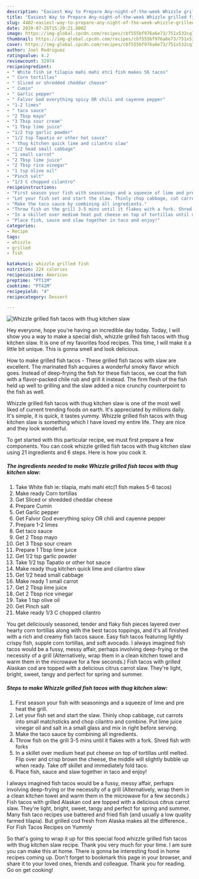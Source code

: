 ```yaml
---
description: "Easiest Way to Prepare Any-night-of-the-week Whizzle grilled fish tacos with thug kitchen slaw"
title: "Easiest Way to Prepare Any-night-of-the-week Whizzle grilled fish tacos with thug kitchen slaw"
slug: 4402-easiest-way-to-prepare-any-night-of-the-week-whizzle-grilled-fish-tacos-with-thug-kitchen-slaw
date: 2020-07-26T15:20:21.800Z
image: https://img-global.cpcdn.com/recipes/cbf555bf976a6e73/751x532cq70/whizzle-grilled-fish-tacos-with-thug-kitchen-slaw-recipe-main-photo.jpg
thumbnail: https://img-global.cpcdn.com/recipes/cbf555bf976a6e73/751x532cq70/whizzle-grilled-fish-tacos-with-thug-kitchen-slaw-recipe-main-photo.jpg
cover: https://img-global.cpcdn.com/recipes/cbf555bf976a6e73/751x532cq70/whizzle-grilled-fish-tacos-with-thug-kitchen-slaw-recipe-main-photo.jpg
author: Joel Rodriguez
ratingvalue: 4.2
reviewcount: 32974
recipeingredient:
- " White fish ie tilapia mahi mahi etc1 fish makes 56 tacos"
- " Corn tortillas"
- " Sliced or shredded cheddar cheese"
- " Cumin"
- " Garlic pepper"
- " Falvor God everything spicy OR chili and cayenne pepper"
- "1-2 limes"
- " taco sauce"
- "2 Tbsp mayo"
- "3 Tbsp sour cream"
- "1 Tbsp lime juice"
- "1/2 tsp garlic powder"
- "1/2 tsp Tapatio or other hot sauce"
- " thug kitchen quick lime and cilantro slaw"
- "1/2 head small cabbage"
- "1 small carrot"
- "2 Tbsp lime juice"
- "2 Tbsp rice vinegar"
- "1 tsp olive oil"
- "Pinch salt"
- "1/3 C chopped cilantro"
recipeinstructions:
- "First season your fish with seasonings and a squeeze of lime and pre heat the grill."
- "Let your fish set and start the slaw. Thinly chop cabbage, cut carrots into small matchsticks and chop cilantro and combine. Put lime juice vinegar oil and salt in a small glass and mix in right before serving."
- "Make the taco sauce by combining all ingredients."
- "Throw fish on the grill 3-5 mins until it flakes with a fork. Shred fish with forks"
- "In a skillet over medium heat put cheese on top of tortillas until melted. Flip over and crisp brown the cheese, the middle will slightly bubble up when ready. Take off skillet and immediately fold taco."
- "Place fish, sauce and slaw together in taco and enjoy!"
categories:
- Recipe
tags:
- whizzle
- grilled
- fish

katakunci: whizzle grilled fish 
nutrition: 224 calories
recipecuisine: American
preptime: "PT11M"
cooktime: "PT42M"
recipeyield: "4"
recipecategory: Dessert

---
```



![Whizzle grilled fish tacos with thug kitchen slaw](https://img-global.cpcdn.com/recipes/cbf555bf976a6e73/751x532cq70/whizzle-grilled-fish-tacos-with-thug-kitchen-slaw-recipe-main-photo.jpg)

Hey everyone, hope you're having an incredible day today. Today, I will show you a way to make a special dish, whizzle grilled fish tacos with thug kitchen slaw. It is one of my favorites food recipes. This time, I will make it a little bit unique. This is gonna smell and look delicious.

How to make grilled fish tacos - These grilled fish tacos with slaw are excellent. The marinated fish acquires a wonderful smoky flavor which goes. Instead of deep-frying the fish for these fish tacos, we coat the fish with a flavor-packed chile rub and grill it instead. The firm flesh of the fish held up well to grilling and the slaw added a nice crunchy counterpoint to the fish as well.

Whizzle grilled fish tacos with thug kitchen slaw is one of the most well liked of current trending foods on earth. It's appreciated by millions daily. It's simple, it is quick, it tastes yummy. Whizzle grilled fish tacos with thug kitchen slaw is something which I have loved my entire life. They are nice and they look wonderful.


To get started with this particular recipe, we must first prepare a few components. You can cook whizzle grilled fish tacos with thug kitchen slaw using 21 ingredients and 6 steps. Here is how you cook it.

<!--inarticleads1-->

##### The ingredients needed to make Whizzle grilled fish tacos with thug kitchen slaw:

1. Take  White fish ie: tilapia, mahi mahi etc(1 fish makes 5-6 tacos)
1. Make ready  Corn tortillas
1. Get  Sliced or shredded cheddar cheese
1. Prepare  Cumin
1. Get  Garlic pepper
1. Get  Falvor God everything spicy OR chili and cayenne pepper
1. Prepare 1-2 limes
1. Get  taco sauce
1. Get 2 Tbsp mayo
1. Get 3 Tbsp sour cream
1. Prepare 1 Tbsp lime juice
1. Get 1/2 tsp garlic powder
1. Take 1/2 tsp Tapatio or other hot sauce
1. Make ready  thug kitchen quick lime and cilantro slaw
1. Get 1/2 head small cabbage
1. Make ready 1 small carrot
1. Get 2 Tbsp lime juice
1. Get 2 Tbsp rice vinegar
1. Take 1 tsp olive oil
1. Get Pinch salt
1. Make ready 1/3 C chopped cilantro


You get deliciously seasoned, tender and flaky fish pieces layered over hearty corn tortillas along with the best tacos toppings, and it&#39;s all finished with a rich and creamy fish tacos sauce. Easy fish tacos featuring lightly crispy fish, supple corn tortillas, and soft avocado. I always imagined fish tacos would be a fussy, messy affair, perhaps involving deep-frying or the necessity of a grill (Alternatively, wrap them in a clean kitchen towel and warm them in the microwave for a few seconds.) Fish tacos with grilled Alaskan cod are topped with a delicious citrus carrot slaw. They&#39;re light, bright, sweet, tangy and perfect for spring and summer. 

<!--inarticleads2-->

##### Steps to make Whizzle grilled fish tacos with thug kitchen slaw:

1. First season your fish with seasonings and a squeeze of lime and pre heat the grill.
1. Let your fish set and start the slaw. Thinly chop cabbage, cut carrots into small matchsticks and chop cilantro and combine. Put lime juice vinegar oil and salt in a small glass and mix in right before serving.
1. Make the taco sauce by combining all ingredients.
1. Throw fish on the grill 3-5 mins until it flakes with a fork. Shred fish with forks
1. In a skillet over medium heat put cheese on top of tortillas until melted. Flip over and crisp brown the cheese, the middle will slightly bubble up when ready. Take off skillet and immediately fold taco.
1. Place fish, sauce and slaw together in taco and enjoy!


I always imagined fish tacos would be a fussy, messy affair, perhaps involving deep-frying or the necessity of a grill (Alternatively, wrap them in a clean kitchen towel and warm them in the microwave for a few seconds.) Fish tacos with grilled Alaskan cod are topped with a delicious citrus carrot slaw. They&#39;re light, bright, sweet, tangy and perfect for spring and summer. Many fish taco recipes use battered and fried fish (and usually a low quality farmed tilapia). But grilled cod fresh from Alaska makes all the difference.. For Fish Tacos Recipes on Yummly 

So that's going to wrap it up for this special food whizzle grilled fish tacos with thug kitchen slaw recipe. Thank you very much for your time. I am sure you can make this at home. There is gonna be interesting food in home recipes coming up. Don't forget to bookmark this page in your browser, and share it to your loved ones, friends and colleague. Thank you for reading. Go on get cooking!
